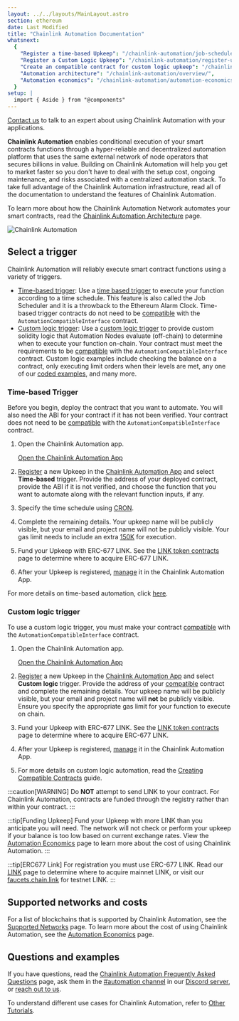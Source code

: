 ```yaml
---
layout: ../../layouts/MainLayout.astro
section: ethereum
date: Last Modified
title: "Chainlink Automation Documentation"
whatsnext:
  {
    "Register a time-based Upkeep": "/chainlink-automation/job-scheduler/",
    "Register a Custom Logic Upkeep": "/chainlink-automation/register-upkeep/",
    "Create an compatible contract for custom logic upkeep": "/chainlink-automation/compatible-contracts/",
    "Automation architecture": "/chainlink-automation/overview/",
    "Automation economics": "/chainlink-automation/automation-economics/",
  }
setup: |
  import { Aside } from "@components"
---
```


<Aside type="note" title="Talk to an expert">
  <a href="https://chainlinkcommunity.typeform.com/to/OYQO67EF?page=docs-automation">Contact us</a> to talk to an expert about using Chainlink Automation with your applications.
</Aside>

**Chainlink Automation** enables conditional execution of your smart contracts functions through a hyper-reliable and decentralized automation platform that uses the same external network of node operators that secures billions in value. Building on Chainlink Automation will help you get to market faster so you don't have to deal with the setup cost, ongoing maintenance, and risks associated with a centralized automation stack. To take full advantage of the Chainlink Automation infrastructure, read all of the documentation to understand the features of Chainlink Automation.

To learn more about how the Chainlink Automation Network automates your smart contracts, read the [Chainlink Automation Architecture](/chainlink-automation/overview) page.

![Chainlink Automation](/images/contract-devs/automation/automation_intro.gif)

## Select a trigger

Chainlink Automation will reliably execute smart contract functions using a variety of triggers.

- [Time-based trigger](#time-based-trigger): Use a [time based trigger](#time-based-trigger) to execute your function according to a time schedule. This feature is also called the Job Scheduler and it is a throwback to the Ethereum Alarm Clock. Time-based trigger contracts do not need to be [compatible](/chainlink-automation/compatible-contracts/#example-contract) with the `AutomationCompatibleInterface` contract.
- [Custom logic trigger](#custom-logic-trigger): Use a [custom logic trigger](#custom-logic-trigger) to provide custom solidity logic that Automation Nodes evaluate (off-chain) to determine when to execute your function on-chain. Your contract must meet the requirements to be [compatible](/chainlink-automation/compatible-contracts/) with the `AutomationCompatibleInterface` contract. Custom logic examples include checking the balance on a contract, only executing limit orders when their levels are met, any one of our [coded examples](/chainlink-automation/util-overview), and many more.

### Time-based Trigger

Before you begin, deploy the contract that you want to automate. You will also need the ABI for your contract if it has not been verified. Your contract does not need to be [compatible](/chainlink-automation/compatible-contracts/) with the `AutomationCompatibleInterface` contract.

1. Open the Chainlink Automation app.

   <!-- prettier-ignore -->
   <div class="remix-callout">
      <a href="https://automation.chain.link" >Open the Chainlink Automation App</a>
   </div>

1. [Register](/chainlink-automation/job-scheduler/) a new Upkeep in the [Chainlink Automation App](https://automation.chain.link) and select **Time-based** trigger. Provide the address of your deployed contract, provide the ABI if it is not verified, and choose the function that you want to automate along with the relevant function inputs, if any.

1. Specify the time schedule using [CRON](/chainlink-automation/job-scheduler/#specifying-the-time-schedule).

1. Complete the remaining details. Your upkeep name will be publicly visible, but your email and project name will not be publicly visible. Your gas limit needs to include an extra [150K](/chainlink-automation/job-scheduler/#entering-upkeep-details) for execution.

1. Fund your Upkeep with ERC-677 LINK. See the [LINK token contracts](/resources/link-token-contracts/) page to determine where to acquire ERC-677 LINK.

1. After your Upkeep is registered, [manage](/chainlink-automation/manage-upkeeps/) it in the Chainlink Automation App.

For more details on time-based automation, click [here](/chainlink-automation/job-scheduler/).

### Custom logic trigger

To use a custom logic trigger, you must make your contract [compatible](/chainlink-automation/compatible-contracts/) with the `AutomationCompatibleInterface` contract.

1. Open the Chainlink Automation app.

    <!-- prettier-ignore -->
   <div class="remix-callout">
      <a href="https://automation.chain.link" >Open the Chainlink Automation App</a>
   </div>

1. [Register](/chainlink-automation/register-upkeep/) a new Upkeep in the [Chainlink Automation App](https://automation.chain.link) and select **Custom logic** trigger. Provide the address of your [compatible](/chainlink-automation/compatible-contracts/) contract and complete the remaining details. Your upkeep name will be publicly visible, but your email and project name will **not** be publicly visible. Ensure you specify the appropriate gas limit for your function to execute on chain.

1. Fund your Upkeep with ERC-677 LINK. See the [LINK token contracts](/resources/link-token-contracts/) page to determine where to acquire ERC-677 LINK.

1. After your Upkeep is registered, [manage](/chainlink-automation/manage-upkeeps/) it in the Chainlink Automation App.

1. For more details on custom logic automation, read the [Creating Compatible Contracts](/chainlink-automation/compatible-contracts/) guide.

:::caution[WARNING]
Do **NOT** attempt to send LINK to your contract. For Chainlink Automation, contracts are funded through the registry rather than within your contract.
:::

:::tip[Funding Upkeep]
Fund your Upkeep with more LINK than you anticipate you will need. The network will not check or perform your upkeep if your balance is too low based on current exchange rates. View the [Automation Economics](/chainlink-automation/automation-economics) page to learn more about the cost of using Chainlink Automation.
:::

:::tip[ERC677 Link]
For registration you must use ERC-677 LINK. Read our [LINK](/resources/link-token-contracts/) page to determine where to acquire mainnet LINK, or visit our [faucets.chain.link](https://faucets.chain.link/) for testnet LINK.
:::

## Supported networks and costs

For a list of blockchains that is supported by Chainlink Automation, see the [Supported Networks](/chainlink-automation/supported-networks) page. To learn more about the cost of using Chainlink Automation, see the [Automation Economics](/chainlink-automation/automation-economics) page.

## Questions and examples

If you have questions, read the [Chainlink Automation Frequently Asked Questions](/chainlink-automation/faqs/) page, ask them in the [#automation channel](https://discord.com/channels/592041321326182401/821350860302581771) in our [Discord server](https://discord.gg/qj9qarT), or [reach out to us](https://forms.gle/WadxnzzjHPtta5Zd9).

To understand different use cases for Chainlink Automation, refer to [Other Tutorials](/getting-started/other-tutorials/).
